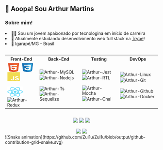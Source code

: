 ## 👋 Aoopa! Sou Arthur Martins

<h3><strong>Sobre mim!</strong></h3>

<div align="left" style="display: inline_block">
  <li>🧑‍💻 Sou um jovem apaixonado por tecnologina em início de carreira</li>
  <li>📖 Atualmente estudando desenvolvimento web full stack na <a href="https://betrybe.com">Trybe</a>!</li>
  <li>🧀 Igarapé/MG - Brasil</li>
</div>

##

<div align="center" style="display: inline_block">
<table>
  <tr>
    <th>Front-End</th>
    <th>Back-End</th>
    <th>Testing</th>
    <th>DevOps</th>
  </tr>
  <tr>
    <td>
      <img align="center" alt="Arthur-HTML" height="30" width="42" src="https://raw.githubusercontent.com/devicons/devicon/master/icons/html5/html5-original.svg">
      <img align="center" alt="Arthur-CSS" height="30" width="42" src="https://raw.githubusercontent.com/devicons/devicon/master/icons/css3/css3-original.svg">
      <img align="center" alt="Arthur-Js" height="30" width="42" src="https://raw.githubusercontent.com/devicons/devicon/master/icons/javascript/javascript-plain.svg">
      <br/>
      <br/>
      <img align="center" alt="Arthur-React" height="36" width="52" src="https://raw.githubusercontent.com/devicons/devicon/master/icons/react/react-original.svg">
      <img align="center" alt="Arthur-Redux" height="31" width="44" src="https://cdn.jsdelivr.net/gh/devicons/devicon/icons/redux/redux-original.svg" />
    </td>
    <td>
      <img align="center" alt="Arthur-MySQL" height="48" width="56" src="https://cdn.jsdelivr.net/gh/devicons/devicon/icons/mysql/mysql-original-wordmark.svg">
      <img align="center" alt="Arthur-Nodejs" height="32" width="42" src="https://cdn.jsdelivr.net/gh/devicons/devicon/icons/nodejs/nodejs-original.svg" />
      <br/>
      <br/>
      <img align="center" alt="Arthur-Ts" height="30" width="42" src="https://cdn.jsdelivr.net/gh/devicons/devicon/icons/typescript/typescript-original.svg" />
      <img align="center" alt="Arthur-Sequelize" height="34" width="42" src="https://cdn.jsdelivr.net/gh/devicons/devicon/icons/sequelize/sequelize-original.svg" />
    </td>
    <td>
      <img align="center" alt="Arthur-Jest" height="30" width="48" src="https://cdn.jsdelivr.net/gh/devicons/devicon/icons/jest/jest-plain.svg" />
      <img align="center" alt="Arthur-RTL" height="34" width="34" src="https://testing-library.com/img/octopus-128x128.png" />
      <br>
      <br>
      <img align="center" alt="Arthur-Mocha" height="34" width="50" src="https://cdn.jsdelivr.net/gh/devicons/devicon/icons/mocha/mocha-plain.svg" />
      <img align="center" alt="Arthur-Chai" height="36" width="36" src="https://www.chaijs.com/img/chai-logo-small.png" />
    </td>
    <td>
      <img align="center" alt="Arthur-Linux" height="30" width="42" src="https://cdn.jsdelivr.net/gh/devicons/devicon/icons/linux/linux-original.svg" />
      <img align="center" alt="Arthur-Git" height="30" width="42" src="https://cdn.jsdelivr.net/gh/devicons/devicon/icons/git/git-original.svg" />
      <br>
      <br>
      <img align="center" alt="Arthur-Github" height="38" width="42" src="https://cdn.jsdelivr.net/gh/devicons/devicon/icons/github/github-original.svg" />
      <img align="center" alt="Arthur-Docker" height="41" width="50" src="https://cdn.jsdelivr.net/gh/devicons/devicon/icons/docker/docker-original.svg">
    </td>
  </tr>
</table>
</div>

##

<div> 
  <div align="center">
     <a href = "mailto:martinsarthur07@gmail.com" target="_blank"><img src="https://img.shields.io/badge/Gmail-D14836?style=for-the-badge&logo=gmail&logoColor=white"></a>
       <a href="https://www.linkedin.com/in/arthur-martins-leal-peixoto/" target="_blank"><img src="https://img.shields.io/badge/-LinkedIn-%230077B5?style=for-the-badge&logo=linkedin&logoColor=white"></a>
        <a href="https://www.instagram.com/zu1lu/" target="_blank"><img src="https://img.shields.io/badge/-Instagram-%23E4405F?style=for-the-badge&logo=instagram&logoColor=white" target="_blank"></a>
  </div>
  <br/>
  <div align="center">
    <img height="180em" src="https://github-readme-stats.vercel.app/api?username=Zul1u&count_private=true&show_icons=true&theme=nord" />
    <img height="180em" src="https://github-readme-stats.vercel.app/api/top-langs/?username=Zul1u&layout=compact&theme=nord" />
  </div>
   ![Snake animation](https://github.com/Zul1u/Zul1u/blob/output/github-contribution-grid-snake.svg)
</div>
